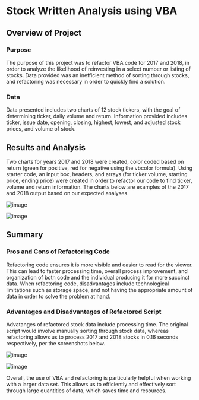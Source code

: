 # Stock Written Analysis using VBA


## Overview of Project
### Purpose
The purpose of this project was to refactor VBA code for 2017 and 2018, in order to analyze the likelihood of reinvesting in a select number or listing of stocks. Data provided was an inefficient method of sorting through stocks, and refactoring was necessary in order to quickly find a solution.

### Data
Data presented includes two charts of 12 stock tickers, with the goal of determining ticker, daily volume and return. Information provided includes ticker, issue date, opening, closing, highest, lowest, and adjusted stock prices, and volume of stock.

## Results and Analysis
Two charts for years 2017 and 2018 were created, color coded based on return (green for positive, red for negative using the vbcolor formula). Using starter code, an input box, headers, and arrays (for ticker volume, starting price, ending price) were created in order to refactor our code to find ticker, volume and return information. The charts below are examples of the 2017 and 2018 output based on our expected analyses.

![image](https://user-images.githubusercontent.com/109991916/185680253-96dbac78-14bb-491a-816b-53ec07c37afa.png)

![image](https://user-images.githubusercontent.com/109991916/185680314-29898171-b4ce-4121-af98-bf5221317075.png)

## Summary
### Pros and Cons of Refactoring Code
Refactoring code ensures it is more visible and easier to read for the viewer. This can lead to faster processing time, overall process improvement, and organization of both code and the individual producing it for more succinct data. When refactoring code, disadvantages include technological limitations such as storage space, and not having the appropriate amount of data in order to solve the problem at hand.

### Advantages and Disadvantages of Refactored Script
Advatanges of refactored stock data include processing time. The original script would involve manually sorting through stock data, whereas refactoring allows us to process 2017 and 2018 stocks in 0.16 seconds respectively, per the screenshots below.

![image](https://user-images.githubusercontent.com/109991916/185679900-a1a2f121-c007-4c79-a900-76550603429a.png)

![image](https://user-images.githubusercontent.com/109991916/185680171-2e2a4725-4ca4-4239-9338-4741a6c13e51.png)

Overall, the use of VBA and refactoring is particularly helpful when working with a larger data set. This allows us to efficiently and effectively sort through large quantities of data, which saves time and resources.
